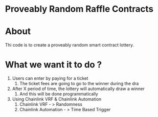 # Proveably Random Raffle Contracts

# About 

Thi code is to create a proveably random smart contract lottery.

# What we want it to do ?

1. Users can enter by paying for a ticket
   1. The ticket fees are going to go to the winner during the dra
2. After X period of time, the lottery will automatically draw a winner
   1. And this will be done programmatically
3. Using Chainlink VRF & Chainlink Automation
   1. Chainlink VRF - > Randomness
   2. Chainlink Automation - > Time Based Trigger